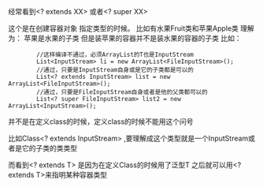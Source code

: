 
经常看到<? extends XX>  或者<? super XX>

这个是在创建容器对象 指定类型的时候。
比如有水果Fruit类和苹果Apple类
理解为：
苹果是水果的子类
但是装苹果的容器并不是装水果的容器的子类
比如：
```
        //这样编译不通过，必须ArrayList的T也是InputStream
        List<InputStream> li = new ArrayList<FileInputStream>();
        //通过，只要是InputStream自身或是它的子类都是可以的
		List<? extends InputStream> list = new ArrayList<FileInputStream>();
		//通过，只要是FileInputStream自身或者是他的父类都可以的
		List<? super FileInputStream> list2 = new ArrayList<InputStream>();
```

并不是在定义class的时候，定义class的时候不能用这个问号

比如Class<? extends  InputStream> ,要理解成这个类型就是一个InputStream或者是它的子类的类类型

而看到<? extends T>
是因为在定义Class的时候用了泛型T
之后就可以用<? extends T>来指明某种容器类型

